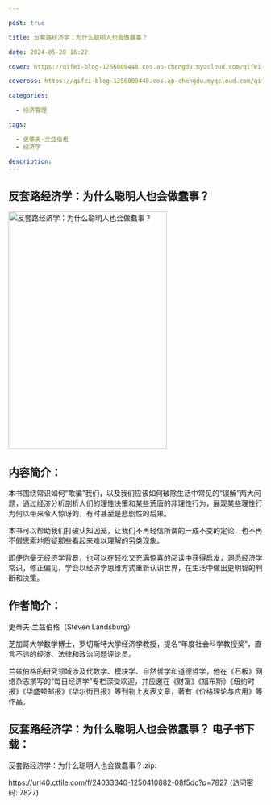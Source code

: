 ```yaml
---

post: true

title: 反套路经济学：为什么聪明人也会做蠢事？

date: 2024-05-28 16:22

cover: https://qifei-blog-1256009448.cos.ap-chengdu.myqcloud.com/qifei-blog/65fe27df9f345e8d03d6752f.jpg

coveross: https://qifei-blog-1256009448.cos.ap-chengdu.myqcloud.com/qifei-blog/65fe27df9f345e8d03d6752f.jpg

categories:

  - 经济管理

tags:

  - 史蒂夫·兰兹伯格
  - 经济学

description:
---
```


## 反套路经济学：为什么聪明人也会做蠢事？
<img alt="反套路经济学：为什么聪明人也会做蠢事？ " class="aligncenter loading" data-was-processed="true" decoding="async" fetchpriority="high" height="471" src="https://qifei-blog-1256009448.cos.ap-chengdu.myqcloud.com/qifei-blog/65fe27df9f345e8d03d6752f.jpg" style="cursor: zoom-in;" width="314"/>

## 内容简介：

本书围绕常识如何“欺骗”我们，以及我们应该如何破除生活中常见的“误解”两大问题，通过经济分析剖析人们的理性决策和某些荒唐的非理性行为，展现某些理性行为何以带来令人惊讶的，有时甚至是悲剧性的后果。

本书可以帮助我们打破认知囚笼，让我们不再轻信所谓的一成不变的定论，也不再不假思索地质疑那些看起来难以理解的另类现象。

即便你毫无经济学背景，也可以在轻松又充满惊喜的阅读中获得启发，洞悉经济学常识，修正偏见，学会以经济学思维方式重新认识世界，在生活中做出更明智的判断和决策。

## 作者简介：

史蒂夫·兰兹伯格（Steven Landsburg）

芝加哥大学数学博士，罗切斯特大学经济学教授，提名“年度社会科学教授奖”，直言不讳的经济、法律和政治问题评论员。

兰兹伯格的研究领域涉及代数学、模块学、自然哲学和道德哲学，他在《石板》网络杂志撰写的“每日经济学”专栏深受欢迎，并应邀在《财富》《福布斯》《纽约时报》《华盛顿邮报》《华尔街日报》等刊物上发表文章，著有《价格理论与应用》等作品。

## 反套路经济学：为什么聪明人也会做蠢事？ 电子书下载：



反套路经济学：为什么聪明人也会做蠢事？.zip: 

https://url40.ctfile.com/f/24033340-1250410882-08f5dc?p=7827 (访问密码: 7827)
